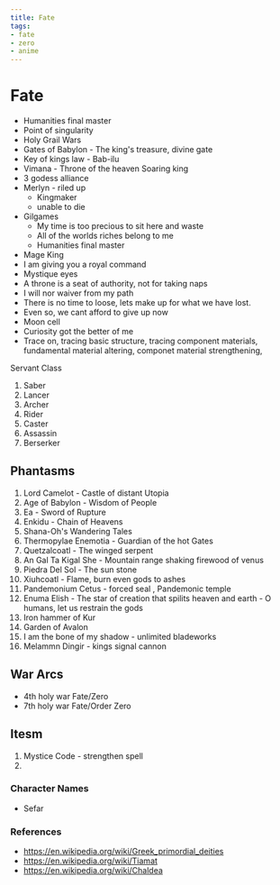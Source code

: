 ```yaml
---
title: Fate
tags:
- fate
- zero
- anime
---
```


# Fate

<TagLinks />

* Humanities final master
* Point of singularity
* Holy Grail Wars
* Gates of Babylon - The king's treasure, divine gate
* Key of kings law - Bab-ilu
* Vimana - Throne of the heaven Soaring king
* 3 godess alliance
* Merlyn - riled up
  * Kingmaker
  * unable to die
* Gilgames
  * My time is too precious to sit here and waste
  * All of the worlds riches belong to me
  * Humanities final master
* Mage King
* I am giving you a royal command
* Mystique eyes
* A throne is a seat of authority, not for taking naps
* I will nor waiver from my path
* There is no time to loose, lets make up for what we have lost.
* Even so, we cant afford to give up now
* Moon cell
* Curiosity got the better of me
* Trace on, tracing basic structure, tracing component materials, fundamental material altering, componet material strengthening,

Servant Class

1. Saber
2. Lancer
3. Archer
4. Rider
5. Caster
6. Assassin
7. Berserker

## Phantasms

1. Lord Camelot - Castle of distant Utopia
2. Age of Babylon - Wisdom of People
3. Ea - Sword of Rupture
4. Enkidu - Chain of Heavens
5. Shana-Oh's Wandering Tales
6. Thermopylae Enemotia - Guardian of the hot Gates
7. Quetzalcoatl - The winged serpent
8. An Gal Ta Kigal She - Mountain range shaking firewood of venus
9. Piedra Del Sol - The sun stone
10. Xiuhcoatl - Flame, burn even gods to ashes
11. Pandemonium Cetus - forced seal , Pandemonic temple
12. Enuma Elish - The star of creation that spilits heaven and earth - O humans, let us restrain the gods
13. Iron hammer of Kur
14. Garden of Avalon
15. I am the bone of my shadow - unlimited bladeworks
16. Melammn Dingir - kings signal cannon

## War Arcs

* 4th holy war Fate/Zero
* 7th holy war Fate/Order Zero

## Itesm

1. Mystice Code - strengthen spell
2.


### Character Names

* Sefar



### References

* https://en.wikipedia.org/wiki/Greek_primordial_deities
* https://en.wikipedia.org/wiki/Tiamat
* https://en.wikipedia.org/wiki/Chaldea

<Footer />
